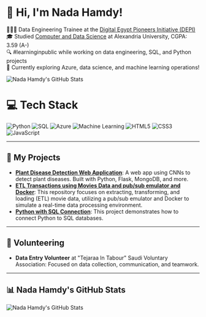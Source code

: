# 👋 Hi, I'm Nada Hamdy!

👩🏻‍💻 Data Engineering Trainee at the [Digital Egypt Pioneers Initiative (DEPI)](https://www.depi.gov.eg/)<br/>
🎓 Studied [Computer and Data Science](https://www.alexu.edu.eg/) at Alexandria University, CGPA: 3.59 (A-)<br/>
🔍 #learninginpublic while working on data engineering, SQL, and Python projects<br/>
💭 Currently exploring Azure, data science, and machine learning operations!<br/>

<!-- GitHub stats from https://github.com/anuraghazra/github-readme-stats -->
![Nada Hamdy's GitHub Stats](https://github-readme-stats.vercel.app/api?username=nadahamdy217&theme=radical&hide_border=false&include_all_commits=true&count_private=true)


# 💻 Tech Stack
<!-- Badges from https://github.com/Ileriayo/markdown-badges -->
![Python](https://img.shields.io/badge/python-3670A0?style=for-the-badge&logo=python&logoColor=ffdd54)
![SQL](https://img.shields.io/badge/sql-%2307405e.svg?style=for-the-badge&logo=amazon-dynamodb&logoColor=white)
![Azure](https://img.shields.io/badge/azure-%230072C6.svg?style=for-the-badge&logo=microsoft-azure&logoColor=white)
![Machine Learning](https://img.shields.io/badge/Machine%20Learning-%23FF6F00.svg?style=for-the-badge&logo=ai)
![HTML5](https://img.shields.io/badge/html5-%23E34F26.svg?style=for-the-badge&logo=html5&logoColor=white)
![CSS3](https://img.shields.io/badge/css3-%231572B6.svg?style=for-the-badge&logo=css3&logoColor=white)
![JavaScript](https://img.shields.io/badge/javascript-%23323330.svg?style=for-the-badge&logo=javascript&logoColor=%23F7DF1E)<br/>


---

## 🚀 My Projects
- **[Plant Disease Detection Web Application](https://github.com/nadahamdy217/Plant-Disease-Detection)**: A web app using CNNs to detect plant diseases. Built with Python, Flask, MongoDB, and more.
- **[ETL Transactions using Movies Data and pub/sub emulator and Docker](https://github.com/nadahamdy217/Movies-Data-ETL-using-Python-GCP)**: This repository focuses on extracting, transforming, and loading (ETL) movie data, utilizing a pub/sub emulator and Docker to simulate a real-time data processing environment.
- **[Python with SQL Connection](https://github.com/nadahamdy217/depi_gov_eg_MS_DE/tree/main/5-%20Python%20with%20SQL%20Connection)**:  This project demonstrates how to connect Python to SQL databases.

---

## 🌱 Volunteering
- **Data Entry Volunteer** at "Tejaraa ln Tabour" Saudi Voluntary Association: Focused on data collection, communication, and teamwork.

---

## 📊 Nada Hamdy's GitHub Stats
![Nada Hamdy's GitHub Stats](https://github-readme-stats.vercel.app/api/top-langs/?username=nadahamdy217&layout=compact&theme=radical&hide_border=false)<br/>

